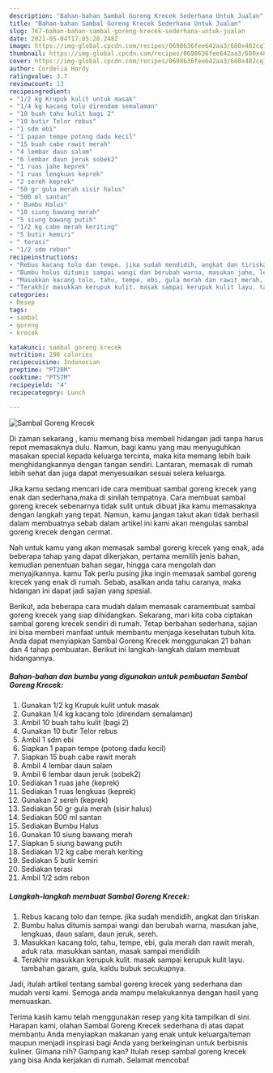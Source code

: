 ```yaml
---
description: "Bahan-bahan Sambal Goreng Krecek Sederhana Untuk Jualan"
title: "Bahan-bahan Sambal Goreng Krecek Sederhana Untuk Jualan"
slug: 767-bahan-bahan-sambal-goreng-krecek-sederhana-untuk-jualan
date: 2021-05-04T17:05:28.248Z
image: https://img-global.cpcdn.com/recipes/0698636fee642aa3/680x482cq70/sambal-goreng-krecek-foto-resep-utama.jpg
thumbnail: https://img-global.cpcdn.com/recipes/0698636fee642aa3/680x482cq70/sambal-goreng-krecek-foto-resep-utama.jpg
cover: https://img-global.cpcdn.com/recipes/0698636fee642aa3/680x482cq70/sambal-goreng-krecek-foto-resep-utama.jpg
author: Cordelia Hardy
ratingvalue: 3.7
reviewcount: 13
recipeingredient:
- "1/2 kg Krupuk kulit untuk masak"
- "1/4 kg kacang tolo direndam semalaman"
- "10 buah tahu kulit bagi 2"
- "10 butir Telor rebus"
- "1 sdm ebi"
- "1 papan tempe potong dadu kecil"
- "15 buah cabe rawit merah"
- "4 lembar daun salam"
- "6 lembar daun jeruk sobek2"
- "1 ruas jahe keprek"
- "1 ruas lengkuas keprek"
- "2 sereh keprek"
- "50 gr gula merah sisir halus"
- "500 ml santan"
- " Bumbu Halus"
- "10 siung bawang merah"
- "5 siung bawang putih"
- "1/2 kg cabe merah keriting"
- "5 butir kemiri"
- " terasi"
- "1/2 sdm rebon"
recipeinstructions:
- "Rebus kacang tolo dan tempe. jika sudah mendidih, angkat dan tiriskan"
- "Bumbu halus ditumis sampai wangi dan berubah warna, masukan jahe, lengkuas, daun salam, daun jeruk, sereh."
- "Masukkan kacang tolo, tahu, tempe, ebi, gula merah dan rawit merah, aduk rata. masukkan santan, masak sampai mendidih"
- "Terakhir masukkan kerupuk kulit. masak sampai kerupuk kulit layu. tambahan garam, gula, kaldu bubuk secukupnya."
categories:
- Resep
tags:
- sambal
- goreng
- krecek

katakunci: sambal goreng krecek 
nutrition: 290 calories
recipecuisine: Indonesian
preptime: "PT28M"
cooktime: "PT57M"
recipeyield: "4"
recipecategory: Lunch

---
```



![Sambal Goreng Krecek](https://img-global.cpcdn.com/recipes/0698636fee642aa3/680x482cq70/sambal-goreng-krecek-foto-resep-utama.jpg)

Di zaman  sekarang , kamu memang bisa membeli hidangan jadi tanpa harus repot memasaknya dulu. Namun, bagi kamu yang mau menyuguhkan masakan special kepada keluarga tercinta, maka kita memang lebih baik menghidangkannya dengan tangan sendiri. Lantaran, memasak di rumah lebih sehat dan juga dapat menyesuaikan sesuai selera keluarga.

Jika kamu sedang mencari ide cara membuat sambal goreng krecek yang enak dan sederhana,maka di sinilah tempatnya. Cara membuat sambal goreng krecek  sebenarnya tidak sulit untuk dibuat jika kamu memasaknya dengan langkah yang tepat. Namun, kamu jangan takut akan tidak berhasil dalam membuatnya 
sebab dalam artikel ini kami akan mengulas sambal goreng krecek dengan cermat.  



Nah untuk kamu yang akan memasak sambal goreng krecek yang enak, ada beberapa tahap yang dapat dikerjakan, pertama memilih jenis bahan, kemudian penentuan bahan segar, hingga cara mengolah dan menyajikannya. kamu Tak perlu pusing jika ingin memasak sambal goreng krecek yang enak di rumah. Sebab, asalkan anda  tahu caranya, maka hidangan ini dapat jadi sajian yang spesial.

Berikut, ada beberapa cara mudah dalam memasak caramembuat sambal goreng krecek yang siap dihidangkan. Sekarang, mari kita coba ciptakan sambal goreng krecek sendiri di rumah. Tetap berbahan sederhana, sajian ini bisa memberi manfaat untuk membantu menjaga kesehatan tubuh kita. Anda dapat menyiapkan Sambal Goreng Krecek menggunakan 21 bahan dan 4 tahap pembuatan. Berikut ini langkah-langkah dalam membuat hidangannya.

<!--inarticleads1-->

##### Bahan-bahan dan bumbu yang digunakan untuk pembuatan Sambal Goreng Krecek:

1. Gunakan 1/2 kg Krupuk kulit untuk masak
1. Gunakan 1/4 kg kacang tolo (direndam semalaman)
1. Ambil 10 buah tahu kulit (bagi 2)
1. Gunakan 10 butir Telor rebus
1. Ambil 1 sdm ebi
1. Siapkan 1 papan tempe (potong dadu kecil)
1. Siapkan 15 buah cabe rawit merah
1. Ambil 4 lembar daun salam
1. Ambil 6 lembar daun jeruk (sobek2)
1. Sediakan 1 ruas jahe (keprek)
1. Sediakan 1 ruas lengkuas (keprek)
1. Gunakan 2 sereh (keprek)
1. Sediakan 50 gr gula merah (sisir halus)
1. Sediakan 500 ml santan
1. Sediakan  Bumbu Halus
1. Gunakan 10 siung bawang merah
1. Siapkan 5 siung bawang putih
1. Sediakan 1/2 kg cabe merah keriting
1. Sediakan 5 butir kemiri
1. Sediakan  terasi
1. Ambil 1/2 sdm rebon




<!--inarticleads2-->

##### Langkah-langkah membuat Sambal Goreng Krecek:

1. Rebus kacang tolo dan tempe. jika sudah mendidih, angkat dan tiriskan
1. Bumbu halus ditumis sampai wangi dan berubah warna, masukan jahe, lengkuas, daun salam, daun jeruk, sereh.
1. Masukkan kacang tolo, tahu, tempe, ebi, gula merah dan rawit merah, aduk rata. masukkan santan, masak sampai mendidih
1. Terakhir masukkan kerupuk kulit. masak sampai kerupuk kulit layu. tambahan garam, gula, kaldu bubuk secukupnya.




Jadi, itulah artikel tentang  sambal goreng krecek  yang sederhana dan mudah versi kami. Semoga anda mampu melakukannya dengan hasil yang memuaskan. 

Terima kasih kamu telah menggunakan resep yang kita tampilkan di sini. Harapan kami, olahan  Sambal Goreng Krecek sederhana di atas dapat membantu Anda menyiapkan makanan yang enak untuk keluarga/teman maupun menjadi inspirasi bagi Anda yang berkeinginan untuk berbisnis kuliner. Gimana nih? Gampang kan? Itulah resep sambal goreng krecek yang bisa Anda kerjakan di rumah. Selamat mencoba!


